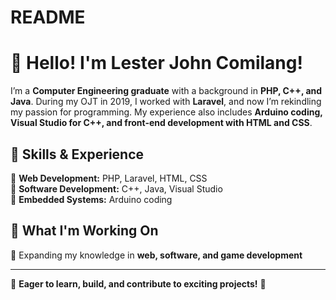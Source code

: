 # README

# 👋 Hello! I'm Lester John Comilang!  

I’m a **Computer Engineering graduate** with a background in **PHP, C++, and Java**. During my OJT in 2019, I worked with **Laravel**, and now I’m rekindling my passion for programming. My experience also includes **Arduino coding, Visual Studio for C++, and front-end development with HTML and CSS**.  

## 🚀 Skills & Experience  
🔹 **Web Development:** PHP, Laravel, HTML, CSS  
🔹 **Software Development:** C++, Java, Visual Studio  
🔹 **Embedded Systems:** Arduino coding  

## 🎯 What I'm Working On
🔸 Expanding my knowledge in **web, software, and game development**  

---

🌱 **Eager to learn, build, and contribute to exciting projects!** 🚀
